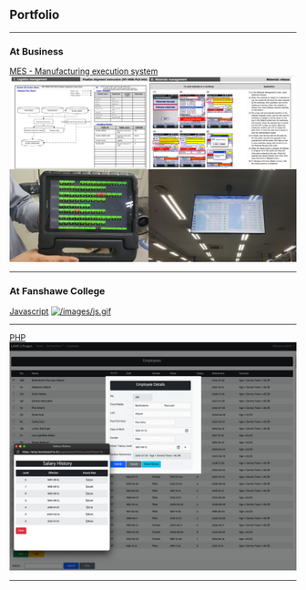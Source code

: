 ## Portfolio

---

### At Business

[MES - Manufacturing execution system ](/acs)
[![/images/acs_tile.png](/images/acs_tile.png)](/acs)

---

### At Fanshawe College 

[Javascript](/javascript)
[![/images/js.gif](/images/js.gif)](/javascript)

---
[PHP](/php)
[![/Portfolio/lampproject/ss.png](/Portfolio/lampproject/ss.png)](/php)

---